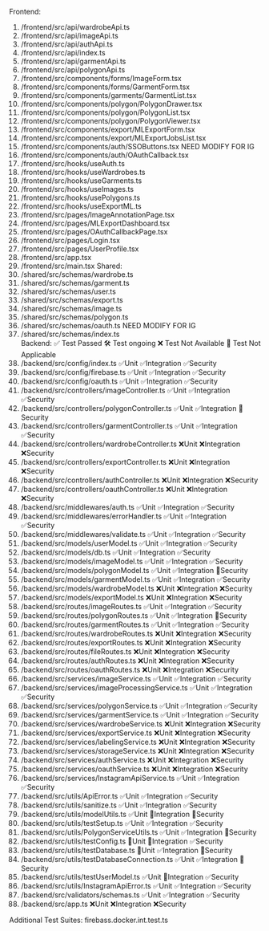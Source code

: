 Frontend:
1. /frontend/src/api/wardrobeApi.ts
2. /frontend/src/api/imageApi.ts
3. /frontend/src/api/authApi.ts
4. /frontend/src/api/index.ts
5. /frontend/src/api/garmentApi.ts
6. /frontend/src/api/polygonApi.ts
7. /frontend/src/components/forms/ImageForm.tsx
8. /frontend/src/components/forms/GarmentForm.tsx
9. /frontend/src/components/garments/GarmentList.tsx
10. /frontend/src/components/polygon/PolygonDrawer.tsx
11. /frontend/src/components/polygon/PolygonList.tsx
12. /frontend/src/components/polygon/PolygonViewer.tsx
13. /frontend/src/components/export/MLExportForm.tsx
14. /frontend/src/components/export/MLExportJobsList.tsx
15. /frontend/src/components/auth/SSOButtons.tsx NEED MODIFY FOR IG
16. /frontend/src/components/auth/OAuthCallback.tsx
17. /frontend/src/hooks/useAuth.ts
18. /frontend/src/hooks/useWardrobes.ts
19. /frontend/src/hooks/useGarments.ts
20. /frontend/src/hooks/useImages.ts
21. /frontend/src/hooks/usePolygons.ts
22. /frontend/src/hooks/useExportML.ts
23. /frontend/src/pages/ImageAnnotationPage.tsx
24. /frontend/src/pages/MLExportDashboard.tsx
25. /frontend/src/pages/OAuthCallbackPage.tsx
26. /frontend/src/pages/Login.tsx
27. /frontend/src/pages/UserProfile.tsx 
28. /frontend/src/app.tsx
29. /frontend/src/main.tsx
Shared:
1. /shared/src/schemas/wardrobe.ts
2. /shared/src/schemas/garment.ts
3. /shared/src/schemas/user.ts
4. /shared/src/schemas/export.ts
5. /shared/src/schemas/image.ts
6. /shared/src/schemas/polygon.ts
7. /shared/src/schemas/oauth.ts NEED MODIFY FOR IG
8. /shared/src/schemas/index.ts                             
Backend:
✅ Test Passed
🛠️ Test ongoing
❌ Test Not Available
🔔 Test Not Applicable
1.  /backend/src/config/index.ts                            ✅Unit ✅Integration ✅Security
2.  /backend/src/config/firebase.ts                         ✅Unit ✅Integration ✅Security
3.  /backend/src/config/oauth.ts                            ✅Unit ✅Integration ✅Security
4.  /backend/src/controllers/imageController.ts             ✅Unit ✅Integration ✅Security 
5.  /backend/src/controllers/polygonController.ts           ✅Unit ✅Integration 🔔Security  
6.  /backend/src/controllers/garmentController.ts           ✅Unit ✅Integration ✅Security
7.  /backend/src/controllers/wardrobeController.ts          ❌Unit ❌Integration ❌Security
8.  /backend/src/controllers/exportController.ts            ❌Unit ❌Integration ❌Security
9.  /backend/src/controllers/authController.ts              ❌Unit ❌Integration ❌Security
10. /backend/src/controllers/oauthController.ts             ❌Unit ❌Integration ❌Security
11. /backend/src/middlewares/auth.ts                        ✅Unit ✅Integration ✅Security
12. /backend/src/middlewares/errorHandler.ts                ✅Unit ✅Integration ✅Security
13. /backend/src/middlewares/validate.ts                    ✅Unit ✅Integration ✅Security
14. /backend/src/models/userModel.ts                        ✅Unit ✅Integration ✅Security
15. /backend/src/models/db.ts                               ✅Unit ✅Integration ✅Security
16. /backend/src/models/imageModel.ts                       ✅Unit ✅Integration ✅Security
17. /backend/src/models/polygonModel.ts                     ✅Unit ✅Integration 🔔Security
18. /backend/src/models/garmentModel.ts                     ✅Unit ✅Integration ✅Security
19. /backend/src/models/wardrobeModel.ts                    ❌Unit ❌Integration ❌Security
20. /backend/src/models/exportModel.ts                      ❌Unit ❌Integration ❌Security
21. /backend/src/routes/imageRoutes.ts                      ✅Unit ✅Integration ✅Security
22. /backend/src/routes/polygonRoutes.ts                    ✅Unit ✅Integration 🔔Security
23. /backend/src/routes/garmentRoutes.ts                    ✅Unit ✅Integration ✅Security
24. /backend/src/routes/wardrobeRoutes.ts                   ❌Unit ❌Integration ❌Security
25. /backend/src/routes/exportRoutes.ts                     ❌Unit ❌Integration ❌Security
26. /backend/src/routes/fileRoutes.ts                       ❌Unit ❌Integration ❌Security
27. /backend/src/routes/authRoutes.ts                       ❌Unit ❌Integration ❌Security
28. /backend/src/routes/oauthRoutes.ts                      ❌Unit ❌Integration ❌Security
29. /backend/src/services/imageService.ts                   ✅Unit ✅Integration ✅Security
30. /backend/src/services/imageProcessingService.ts         ✅Unit ✅Integration ✅Security
31. /backend/src/services/polygonService.ts                 ✅Unit ✅Integration ✅Security
32. /backend/src/services/garmentService.ts                 ✅Unit ✅Integration ✅Security
33. /backend/src/services/wardrobeService.ts                ❌Unit ❌Integration ❌Security
34. /backend/src/services/exportService.ts                  ❌Unit ❌Integration ❌Security
35. /backend/src/services/labelingService.ts                ❌Unit ❌Integration ❌Security
36. /backend/src/services/storageService.ts                 ❌Unit ❌Integration ❌Security
37. /backend/src/services/authService.ts                    ❌Unit ❌Integration ❌Security
38. /backend/src/services/oauthService.ts                   ❌Unit ❌Integration ❌Security
39. /backend/src/services/InstagramApiService.ts            ✅Unit ✅Integration ✅Security
40. /backend/src/utils/ApiError.ts                          ✅Unit ✅Integration ✅Security
41. /backend/src/utils/sanitize.ts                          ✅Unit ✅Integration ✅Security
42. /backend/src/utils/modelUtils.ts                        ✅Unit 🔔Integration 🔔Security
43. /backend/src/utils/testSetup.ts                         ✅Unit ✅Integration ✅Security
44. /backend/src/utils/PolygonServiceUtils.ts               ✅Unit ✅Integration 🔔Security
45. /backend/src/utils/testConfig.ts                        🔔Unit 🔔Integration ✅Security
46. /backend/src/utils/testDatabase.ts                      🔔Unit ✅Integration 🔔Security
47. /backend/src/utils/testDatabaseConnection.ts            ✅Unit ✅Integration 🔔Security
48. /backend/src/utils/testUserModel.ts                     ✅Unit 🔔Integration ✅Security
49. /backend/src/utils/InstagramApiError.ts                 ✅Unit ✅Integration ✅Security
50. /backend/src/validators/schemas.ts                      ✅Unit ✅Integration ✅Security
51. /backend/src/app.ts                                     ❌Unit ❌Integration ❌Security

Additional Test Suites:
firebass.docker.int.test.ts